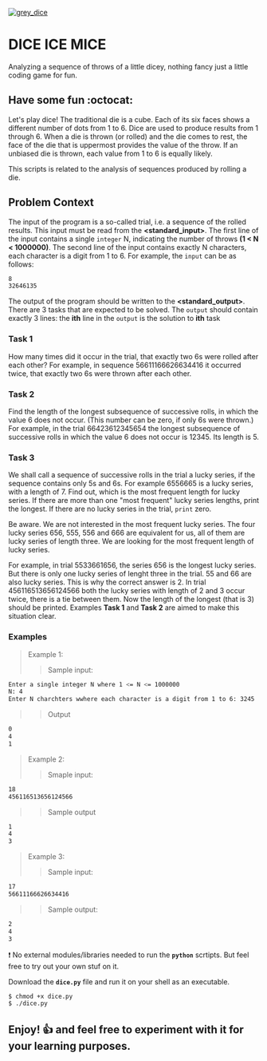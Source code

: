 [![grey_dice](https://emoji.gg/assets/emoji/grey_dice.png)](https://emoji.gg/emoji/grey_dice)

# DICE ICE MICE

Analyzing a sequence of throws of a little dicey, nothing fancy just a little coding game for fun.

## Have some fun :octocat:

Let's play dice! The traditional die is a cube. Each of its six faces shows a different number of dots from 1 to 6. Dice are used to produce results from 1 through 6. When a die is thrown (or rolled) and the die comes to rest, the face of the die that is uppermost provides the value of the throw. If an unbiased die is thrown, each value from 1 to 6 is equally likely.

This scripts is related to the analysis of sequences produced by rolling a die.

## Problem Context

The input of the program is a so-called trial, i.e. a sequence of the rolled results. This input must be read from the **<standard_input>**. The first line of the input contains a single `integer` N, indicating the number of throws **(1 < N < 1000000)**. The second line of the input contains exactly N characters, each character is a digit from 1 to 6. For example, the `input` can be as follows:
```bash
8
32646135
```
The output of the program should be written to the **<standard_output>**. There are 3 tasks that are expected to be solved. The `output` should contain exactly 3 lines: the **ith** line in the `output` is the solution to **ith** task

### Task 1

How many times did it occur in the trial, that exactly two 6s were rolled after each other? For example, in sequence 56611166626634416 it occurred twice, that exactly two 6s were thrown after each other.

### Task 2

Find the length of the longest subsequence of successive rolls, in which the value 6 does not occur. (This number can be zero, if only 6s were thrown.) For example, in the trial 66423612345654 the longest subsequence of successive rolls in which the value 6 does not occur is 12345. Its length is 5. 

### Task 3

We shall call a sequence of successive rolls in the trial a lucky series, if the sequence contains only 5s and 6s. For example 6556665 is a lucky series, with a length of 7.
Find out, which is the most frequent length for lucky series. If there are more than one "most frequent" lucky series lengths, print the longest. If there are no lucky series in the trial, `print` zero.

Be aware. We are not interested in the most frequent lucky series. The four lucky series 656, 555, 556 and 666 are equivalent for us, all of them are lucky series of length three. We are looking for the most frequent length of lucky series.

For example, in trial 5533661656, the series 656 is the longest lucky series. But there is only one lucky series of lenght three in the trial. 55 and 66 are also lucky series. This is why the correct answer is 2. In trial 456116513656124566 both the lucky series with length of 2 and 3 occur twice, there is a tie between them. Now the length of the longest (that is 3) should be printed. Examples **Task 1** and **Task 2** are aimed to make this situation clear. 

### Examples

> Example 1:
>> Sample input:
```bash
Enter a single integer N where 1 <= N <= 1000000
N: 4
Enter N charchters wwhere each character is a digit from 1 to 6: 3245
```
>> Output
```bash
0
4
1
```
> Example 2:
>> Smaple input:
```bash
18
456116513656124566
```
>> Sample output
```bash
1
4
3
```
> Example 3:
>> Sample input:
```bash
17
56611166626634416
```
>> Sample output:
```bash
2
4
3
```

:exclamation: No external modules/libraries needed to run the **`python`** scrtipts. But feel free to try out your own stuf on it.  

Download the **`dice.py`** file and run it on your shell as an executable.

```bash
$ chmod +x dice.py
$ ./dice.py
```
## Enjoy! :+1: and feel free to experiment with it for your learning purposes.




